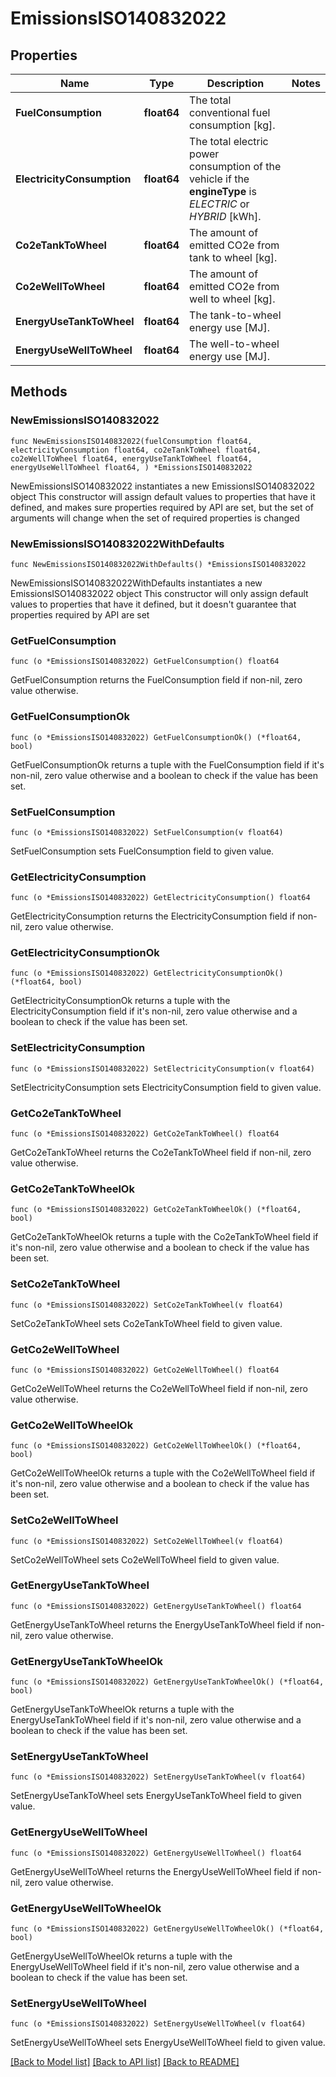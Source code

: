 # EmissionsISO140832022

## Properties

Name | Type | Description | Notes
------------ | ------------- | ------------- | -------------
**FuelConsumption** | **float64** | The total conventional fuel consumption [kg]. | 
**ElectricityConsumption** | **float64** | The total electric power consumption of the vehicle if the **engineType** is _ELECTRIC_ or _HYBRID_ [kWh]. | 
**Co2eTankToWheel** | **float64** | The amount of emitted CO2e from tank to wheel [kg]. | 
**Co2eWellToWheel** | **float64** | The amount of emitted CO2e from well to wheel [kg]. | 
**EnergyUseTankToWheel** | **float64** | The tank-to-wheel energy use [MJ]. | 
**EnergyUseWellToWheel** | **float64** | The well-to-wheel energy use [MJ]. | 

## Methods

### NewEmissionsISO140832022

`func NewEmissionsISO140832022(fuelConsumption float64, electricityConsumption float64, co2eTankToWheel float64, co2eWellToWheel float64, energyUseTankToWheel float64, energyUseWellToWheel float64, ) *EmissionsISO140832022`

NewEmissionsISO140832022 instantiates a new EmissionsISO140832022 object
This constructor will assign default values to properties that have it defined,
and makes sure properties required by API are set, but the set of arguments
will change when the set of required properties is changed

### NewEmissionsISO140832022WithDefaults

`func NewEmissionsISO140832022WithDefaults() *EmissionsISO140832022`

NewEmissionsISO140832022WithDefaults instantiates a new EmissionsISO140832022 object
This constructor will only assign default values to properties that have it defined,
but it doesn't guarantee that properties required by API are set

### GetFuelConsumption

`func (o *EmissionsISO140832022) GetFuelConsumption() float64`

GetFuelConsumption returns the FuelConsumption field if non-nil, zero value otherwise.

### GetFuelConsumptionOk

`func (o *EmissionsISO140832022) GetFuelConsumptionOk() (*float64, bool)`

GetFuelConsumptionOk returns a tuple with the FuelConsumption field if it's non-nil, zero value otherwise
and a boolean to check if the value has been set.

### SetFuelConsumption

`func (o *EmissionsISO140832022) SetFuelConsumption(v float64)`

SetFuelConsumption sets FuelConsumption field to given value.


### GetElectricityConsumption

`func (o *EmissionsISO140832022) GetElectricityConsumption() float64`

GetElectricityConsumption returns the ElectricityConsumption field if non-nil, zero value otherwise.

### GetElectricityConsumptionOk

`func (o *EmissionsISO140832022) GetElectricityConsumptionOk() (*float64, bool)`

GetElectricityConsumptionOk returns a tuple with the ElectricityConsumption field if it's non-nil, zero value otherwise
and a boolean to check if the value has been set.

### SetElectricityConsumption

`func (o *EmissionsISO140832022) SetElectricityConsumption(v float64)`

SetElectricityConsumption sets ElectricityConsumption field to given value.


### GetCo2eTankToWheel

`func (o *EmissionsISO140832022) GetCo2eTankToWheel() float64`

GetCo2eTankToWheel returns the Co2eTankToWheel field if non-nil, zero value otherwise.

### GetCo2eTankToWheelOk

`func (o *EmissionsISO140832022) GetCo2eTankToWheelOk() (*float64, bool)`

GetCo2eTankToWheelOk returns a tuple with the Co2eTankToWheel field if it's non-nil, zero value otherwise
and a boolean to check if the value has been set.

### SetCo2eTankToWheel

`func (o *EmissionsISO140832022) SetCo2eTankToWheel(v float64)`

SetCo2eTankToWheel sets Co2eTankToWheel field to given value.


### GetCo2eWellToWheel

`func (o *EmissionsISO140832022) GetCo2eWellToWheel() float64`

GetCo2eWellToWheel returns the Co2eWellToWheel field if non-nil, zero value otherwise.

### GetCo2eWellToWheelOk

`func (o *EmissionsISO140832022) GetCo2eWellToWheelOk() (*float64, bool)`

GetCo2eWellToWheelOk returns a tuple with the Co2eWellToWheel field if it's non-nil, zero value otherwise
and a boolean to check if the value has been set.

### SetCo2eWellToWheel

`func (o *EmissionsISO140832022) SetCo2eWellToWheel(v float64)`

SetCo2eWellToWheel sets Co2eWellToWheel field to given value.


### GetEnergyUseTankToWheel

`func (o *EmissionsISO140832022) GetEnergyUseTankToWheel() float64`

GetEnergyUseTankToWheel returns the EnergyUseTankToWheel field if non-nil, zero value otherwise.

### GetEnergyUseTankToWheelOk

`func (o *EmissionsISO140832022) GetEnergyUseTankToWheelOk() (*float64, bool)`

GetEnergyUseTankToWheelOk returns a tuple with the EnergyUseTankToWheel field if it's non-nil, zero value otherwise
and a boolean to check if the value has been set.

### SetEnergyUseTankToWheel

`func (o *EmissionsISO140832022) SetEnergyUseTankToWheel(v float64)`

SetEnergyUseTankToWheel sets EnergyUseTankToWheel field to given value.


### GetEnergyUseWellToWheel

`func (o *EmissionsISO140832022) GetEnergyUseWellToWheel() float64`

GetEnergyUseWellToWheel returns the EnergyUseWellToWheel field if non-nil, zero value otherwise.

### GetEnergyUseWellToWheelOk

`func (o *EmissionsISO140832022) GetEnergyUseWellToWheelOk() (*float64, bool)`

GetEnergyUseWellToWheelOk returns a tuple with the EnergyUseWellToWheel field if it's non-nil, zero value otherwise
and a boolean to check if the value has been set.

### SetEnergyUseWellToWheel

`func (o *EmissionsISO140832022) SetEnergyUseWellToWheel(v float64)`

SetEnergyUseWellToWheel sets EnergyUseWellToWheel field to given value.



[[Back to Model list]](../README.md#documentation-for-models) [[Back to API list]](../README.md#documentation-for-api-endpoints) [[Back to README]](../README.md)



